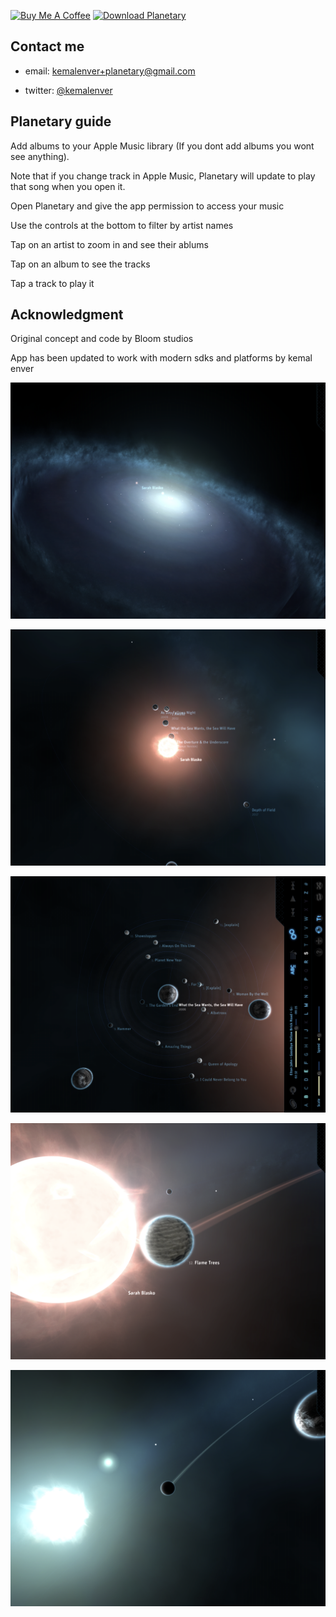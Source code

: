 <a href="https://www.buymeacoffee.com/kemalenver" target="_blank"><img src="https://cdn.buymeacoffee.com/buttons/default-orange.png" alt="Buy Me A Coffee" style="width: 135px !important;"></a> <a href="https://apps.apple.com/us/app/planetary-remastered/id1473561807?mt=8" target="_blank"><img src="https://linkmaker.itunes.apple.com/en-us/badge-lrg.svg?releaseDate=2020-05-29&kind=iossoftware&bubble=ios_apps" alt="Download Planetary" style="width: 135px;height:40px !important;"></a>

## Contact me

* email: [kemalenver+planetary@gmail.com](kemalenver+planetary@gmail.com)

* twitter: [@kemalenver](https://www.twitter.com/kemalenver)

## Planetary guide

Add albums to your Apple Music library (If you dont add albums you wont see anything).  

Note that if you change track in Apple Music, Planetary will update to play that song when you open it.

Open Planetary and give the app permission to access your music

Use the controls at the bottom to filter by artist names

Tap on an artist to zoom in and see their ablums

Tap on an album to see the tracks

Tap a track to play it

## Acknowledgment

Original concept and code by Bloom studios

App has been updated to work with modern sdks and platforms by kemal enver


![pretty planetary 1](images/1.PNG "Planetary so pretty 1")

![prett planetary 2](images/2.PNG "Planetary so pretty 2")

![pretty planetary 3](images/3.PNG "Planetary so pretty 3")

![pretty planetary 4](images/4.PNG "Planetary so pretty 4")

![pretty planetary 5](images/5.PNG "Planetary so pretty 5")


